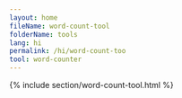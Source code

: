 ```yaml
---
layout: home
fileName: word-count-tool
folderName: tools
lang: hi
permalink: /hi/word-count-too
tool: word-counter
---
```

{% include section/word-count-tool.html %}